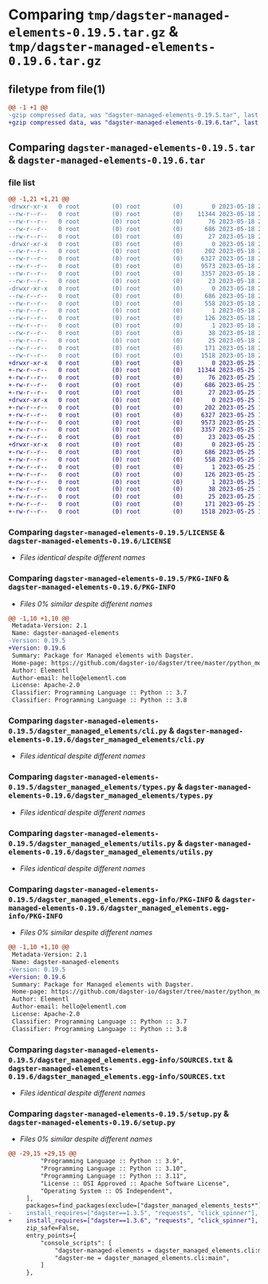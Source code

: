 # Comparing `tmp/dagster-managed-elements-0.19.5.tar.gz` & `tmp/dagster-managed-elements-0.19.6.tar.gz`

## filetype from file(1)

```diff
@@ -1 +1 @@
-gzip compressed data, was "dagster-managed-elements-0.19.5.tar", last modified: Thu May 18 20:48:48 2023, max compression
+gzip compressed data, was "dagster-managed-elements-0.19.6.tar", last modified: Thu May 25 17:26:50 2023, max compression
```

## Comparing `dagster-managed-elements-0.19.5.tar` & `dagster-managed-elements-0.19.6.tar`

### file list

```diff
@@ -1,21 +1,21 @@
-drwxr-xr-x   0 root         (0) root         (0)        0 2023-05-18 20:48:48.685663 dagster-managed-elements-0.19.5/
--rw-r--r--   0 root         (0) root         (0)    11344 2023-05-18 20:38:07.000000 dagster-managed-elements-0.19.5/LICENSE
--rw-r--r--   0 root         (0) root         (0)       76 2023-05-18 20:38:07.000000 dagster-managed-elements-0.19.5/MANIFEST.in
--rw-r--r--   0 root         (0) root         (0)      686 2023-05-18 20:48:48.685663 dagster-managed-elements-0.19.5/PKG-INFO
--rw-r--r--   0 root         (0) root         (0)       27 2023-05-18 20:38:07.000000 dagster-managed-elements-0.19.5/README.md
-drwxr-xr-x   0 root         (0) root         (0)        0 2023-05-18 20:48:48.681663 dagster-managed-elements-0.19.5/dagster_managed_elements/
--rw-r--r--   0 root         (0) root         (0)      202 2023-05-18 20:38:07.000000 dagster-managed-elements-0.19.5/dagster_managed_elements/__init__.py
--rw-r--r--   0 root         (0) root         (0)     6327 2023-05-18 20:38:07.000000 dagster-managed-elements-0.19.5/dagster_managed_elements/cli.py
--rw-r--r--   0 root         (0) root         (0)     9573 2023-05-18 20:38:07.000000 dagster-managed-elements-0.19.5/dagster_managed_elements/types.py
--rw-r--r--   0 root         (0) root         (0)     3357 2023-05-18 20:38:07.000000 dagster-managed-elements-0.19.5/dagster_managed_elements/utils.py
--rw-r--r--   0 root         (0) root         (0)       23 2023-05-18 20:38:07.000000 dagster-managed-elements-0.19.5/dagster_managed_elements/version.py
-drwxr-xr-x   0 root         (0) root         (0)        0 2023-05-18 20:48:48.685663 dagster-managed-elements-0.19.5/dagster_managed_elements.egg-info/
--rw-r--r--   0 root         (0) root         (0)      686 2023-05-18 20:48:48.000000 dagster-managed-elements-0.19.5/dagster_managed_elements.egg-info/PKG-INFO
--rw-r--r--   0 root         (0) root         (0)      558 2023-05-18 20:48:48.000000 dagster-managed-elements-0.19.5/dagster_managed_elements.egg-info/SOURCES.txt
--rw-r--r--   0 root         (0) root         (0)        1 2023-05-18 20:48:48.000000 dagster-managed-elements-0.19.5/dagster_managed_elements.egg-info/dependency_links.txt
--rw-r--r--   0 root         (0) root         (0)      126 2023-05-18 20:48:48.000000 dagster-managed-elements-0.19.5/dagster_managed_elements.egg-info/entry_points.txt
--rw-r--r--   0 root         (0) root         (0)        1 2023-05-18 20:48:48.000000 dagster-managed-elements-0.19.5/dagster_managed_elements.egg-info/not-zip-safe
--rw-r--r--   0 root         (0) root         (0)       38 2023-05-18 20:48:48.000000 dagster-managed-elements-0.19.5/dagster_managed_elements.egg-info/requires.txt
--rw-r--r--   0 root         (0) root         (0)       25 2023-05-18 20:48:48.000000 dagster-managed-elements-0.19.5/dagster_managed_elements.egg-info/top_level.txt
--rw-r--r--   0 root         (0) root         (0)      171 2023-05-18 20:48:48.689664 dagster-managed-elements-0.19.5/setup.cfg
--rw-r--r--   0 root         (0) root         (0)     1518 2023-05-18 20:38:07.000000 dagster-managed-elements-0.19.5/setup.py
+drwxr-xr-x   0 root         (0) root         (0)        0 2023-05-25 17:26:50.694131 dagster-managed-elements-0.19.6/
+-rw-r--r--   0 root         (0) root         (0)    11344 2023-05-25 17:16:50.000000 dagster-managed-elements-0.19.6/LICENSE
+-rw-r--r--   0 root         (0) root         (0)       76 2023-05-25 17:16:50.000000 dagster-managed-elements-0.19.6/MANIFEST.in
+-rw-r--r--   0 root         (0) root         (0)      686 2023-05-25 17:26:50.694131 dagster-managed-elements-0.19.6/PKG-INFO
+-rw-r--r--   0 root         (0) root         (0)       27 2023-05-25 17:16:50.000000 dagster-managed-elements-0.19.6/README.md
+drwxr-xr-x   0 root         (0) root         (0)        0 2023-05-25 17:26:50.694131 dagster-managed-elements-0.19.6/dagster_managed_elements/
+-rw-r--r--   0 root         (0) root         (0)      202 2023-05-25 17:16:50.000000 dagster-managed-elements-0.19.6/dagster_managed_elements/__init__.py
+-rw-r--r--   0 root         (0) root         (0)     6327 2023-05-25 17:16:50.000000 dagster-managed-elements-0.19.6/dagster_managed_elements/cli.py
+-rw-r--r--   0 root         (0) root         (0)     9573 2023-05-25 17:16:50.000000 dagster-managed-elements-0.19.6/dagster_managed_elements/types.py
+-rw-r--r--   0 root         (0) root         (0)     3357 2023-05-25 17:16:50.000000 dagster-managed-elements-0.19.6/dagster_managed_elements/utils.py
+-rw-r--r--   0 root         (0) root         (0)       23 2023-05-25 17:16:50.000000 dagster-managed-elements-0.19.6/dagster_managed_elements/version.py
+drwxr-xr-x   0 root         (0) root         (0)        0 2023-05-25 17:26:50.694131 dagster-managed-elements-0.19.6/dagster_managed_elements.egg-info/
+-rw-r--r--   0 root         (0) root         (0)      686 2023-05-25 17:26:50.000000 dagster-managed-elements-0.19.6/dagster_managed_elements.egg-info/PKG-INFO
+-rw-r--r--   0 root         (0) root         (0)      558 2023-05-25 17:26:50.000000 dagster-managed-elements-0.19.6/dagster_managed_elements.egg-info/SOURCES.txt
+-rw-r--r--   0 root         (0) root         (0)        1 2023-05-25 17:26:50.000000 dagster-managed-elements-0.19.6/dagster_managed_elements.egg-info/dependency_links.txt
+-rw-r--r--   0 root         (0) root         (0)      126 2023-05-25 17:26:50.000000 dagster-managed-elements-0.19.6/dagster_managed_elements.egg-info/entry_points.txt
+-rw-r--r--   0 root         (0) root         (0)        1 2023-05-25 17:26:50.000000 dagster-managed-elements-0.19.6/dagster_managed_elements.egg-info/not-zip-safe
+-rw-r--r--   0 root         (0) root         (0)       38 2023-05-25 17:26:50.000000 dagster-managed-elements-0.19.6/dagster_managed_elements.egg-info/requires.txt
+-rw-r--r--   0 root         (0) root         (0)       25 2023-05-25 17:26:50.000000 dagster-managed-elements-0.19.6/dagster_managed_elements.egg-info/top_level.txt
+-rw-r--r--   0 root         (0) root         (0)      171 2023-05-25 17:26:50.698131 dagster-managed-elements-0.19.6/setup.cfg
+-rw-r--r--   0 root         (0) root         (0)     1518 2023-05-25 17:16:50.000000 dagster-managed-elements-0.19.6/setup.py
```

### Comparing `dagster-managed-elements-0.19.5/LICENSE` & `dagster-managed-elements-0.19.6/LICENSE`

 * *Files identical despite different names*

### Comparing `dagster-managed-elements-0.19.5/PKG-INFO` & `dagster-managed-elements-0.19.6/PKG-INFO`

 * *Files 0% similar despite different names*

```diff
@@ -1,10 +1,10 @@
 Metadata-Version: 2.1
 Name: dagster-managed-elements
-Version: 0.19.5
+Version: 0.19.6
 Summary: Package for Managed elements with Dagster.
 Home-page: https://github.com/dagster-io/dagster/tree/master/python_modules/libraries/dagster-managed-elements
 Author: Elementl
 Author-email: hello@elementl.com
 License: Apache-2.0
 Classifier: Programming Language :: Python :: 3.7
 Classifier: Programming Language :: Python :: 3.8
```

### Comparing `dagster-managed-elements-0.19.5/dagster_managed_elements/cli.py` & `dagster-managed-elements-0.19.6/dagster_managed_elements/cli.py`

 * *Files identical despite different names*

### Comparing `dagster-managed-elements-0.19.5/dagster_managed_elements/types.py` & `dagster-managed-elements-0.19.6/dagster_managed_elements/types.py`

 * *Files identical despite different names*

### Comparing `dagster-managed-elements-0.19.5/dagster_managed_elements/utils.py` & `dagster-managed-elements-0.19.6/dagster_managed_elements/utils.py`

 * *Files identical despite different names*

### Comparing `dagster-managed-elements-0.19.5/dagster_managed_elements.egg-info/PKG-INFO` & `dagster-managed-elements-0.19.6/dagster_managed_elements.egg-info/PKG-INFO`

 * *Files 0% similar despite different names*

```diff
@@ -1,10 +1,10 @@
 Metadata-Version: 2.1
 Name: dagster-managed-elements
-Version: 0.19.5
+Version: 0.19.6
 Summary: Package for Managed elements with Dagster.
 Home-page: https://github.com/dagster-io/dagster/tree/master/python_modules/libraries/dagster-managed-elements
 Author: Elementl
 Author-email: hello@elementl.com
 License: Apache-2.0
 Classifier: Programming Language :: Python :: 3.7
 Classifier: Programming Language :: Python :: 3.8
```

### Comparing `dagster-managed-elements-0.19.5/dagster_managed_elements.egg-info/SOURCES.txt` & `dagster-managed-elements-0.19.6/dagster_managed_elements.egg-info/SOURCES.txt`

 * *Files identical despite different names*

### Comparing `dagster-managed-elements-0.19.5/setup.py` & `dagster-managed-elements-0.19.6/setup.py`

 * *Files 0% similar despite different names*

```diff
@@ -29,15 +29,15 @@
         "Programming Language :: Python :: 3.9",
         "Programming Language :: Python :: 3.10",
         "Programming Language :: Python :: 3.11",
         "License :: OSI Approved :: Apache Software License",
         "Operating System :: OS Independent",
     ],
     packages=find_packages(exclude=["dagster_managed_elements_tests*"]),
-    install_requires=["dagster==1.3.5", "requests", "click_spinner"],
+    install_requires=["dagster==1.3.6", "requests", "click_spinner"],
     zip_safe=False,
     entry_points={
         "console_scripts": [
             "dagster-managed-elements = dagster_managed_elements.cli:main",
             "dagster-me = dagster_managed_elements.cli:main",
         ]
     },
```

